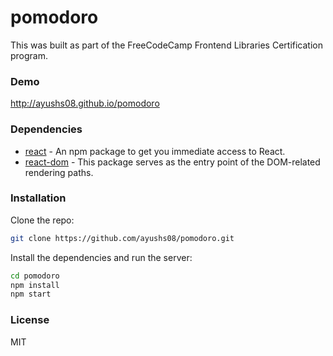 # pomodoro

This was built as part of the FreeCodeCamp Frontend Libraries Certification program.

### Demo
http://ayushs08.github.io/pomodoro

### Dependencies
* [react] - An npm package to get you immediate access to React.
* [react-dom] - This package serves as the entry point of the DOM-related rendering paths.

### Installation

Clone the repo:
```sh
git clone https://github.com/ayushs08/pomodoro.git
```

Install the dependencies and run the server:
```sh
cd pomodoro
npm install
npm start
```

### License
MIT

[react]: <https://www.npmjs.com/package/react>
[react-dom]: <https://www.npmjs.com/package/react-dom>